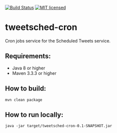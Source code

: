 [![Build Status](https://travis-ci.org/Tweetsched/tweetsched-cron.svg?branch=master)](https://travis-ci.org/Tweetsched/tweetsched-cron)
[![MIT licensed](https://img.shields.io/badge/license-MIT-blue.svg)](./LICENSE)

# tweetsched-cron

Cron jobs service for the Scheduled Tweets service.

## Requirements:
 - Java 8 or higher
 - Maven 3.3.3 or higher

## How to build:
`mvn clean package`

## How to run locally:

`java -jar target/tweetsched-cron-0.1-SNAPSHOT.jar`
